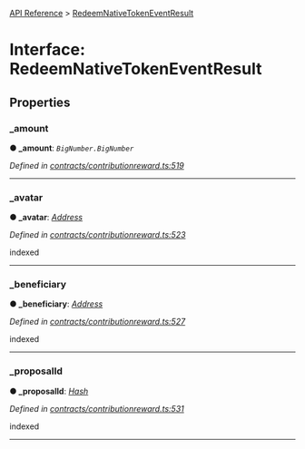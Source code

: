 [API Reference](../README.md) > [RedeemNativeTokenEventResult](../interfaces/RedeemNativeTokenEventResult.md)



# Interface: RedeemNativeTokenEventResult


## Properties
<a id="_amount"></a>

###  _amount

**●  _amount**:  *`BigNumber.BigNumber`* 

*Defined in [contracts/contributionreward.ts:519](https://github.com/daostack/arc.js/blob/61e5f90/lib/contracts/contributionreward.ts#L519)*





___

<a id="_avatar"></a>

###  _avatar

**●  _avatar**:  *[Address](../#Address)* 

*Defined in [contracts/contributionreward.ts:523](https://github.com/daostack/arc.js/blob/61e5f90/lib/contracts/contributionreward.ts#L523)*



indexed




___

<a id="_beneficiary"></a>

###  _beneficiary

**●  _beneficiary**:  *[Address](../#Address)* 

*Defined in [contracts/contributionreward.ts:527](https://github.com/daostack/arc.js/blob/61e5f90/lib/contracts/contributionreward.ts#L527)*



indexed




___

<a id="_proposalId"></a>

###  _proposalId

**●  _proposalId**:  *[Hash](../#Hash)* 

*Defined in [contracts/contributionreward.ts:531](https://github.com/daostack/arc.js/blob/61e5f90/lib/contracts/contributionreward.ts#L531)*



indexed




___


